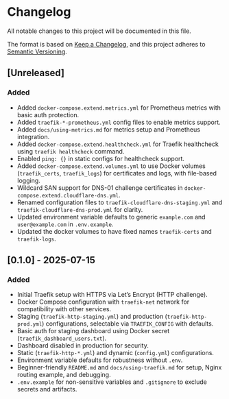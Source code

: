 # Changelog

All notable changes to this project will be documented in this file.

The format is based on [Keep a Changelog](https://keepachangelog.com/en/1.0.0/),
and this project adheres to [Semantic Versioning](https://semver.org/spec/v2.0.0.html).

## [Unreleased]
### Added
- Added `docker-compose.extend.metrics.yml` for Prometheus metrics with basic auth protection.
- Added `traefik-*-prometheus.yml` config files to enable metrics support.
- Added `docs/using-metrics.md` for metrics setup and Prometheus integration.
- Added `docker-compose.extend.healthcheck.yml` for Traefik healthcheck using `traefik healthcheck` command.
- Enabled `ping: {}` in static configs for healthcheck support.
- Added `docker-compose.extend.volumes.yml` to use Docker volumes (`traefik_certs`, `traefik_logs`) for certificates and logs, with file-based logging.
- Wildcard SAN support for DNS-01 challenge certificates in `docker-compose.extend.cloudflare-dns.yml`.
- Renamed configuration files to `traefik-cloudflare-dns-staging.yml` and `traefik-cloudflare-dns-prod.yml` for clarity.
- Updated environment variable defaults to generic `example.com` and `user@example.com` in `.env.example`.
- Updated the docker volumes to have fixed names `traefik-certs` and `traefik-logs`.

## [0.1.0] - 2025-07-15
### Added
- Initial Traefik setup with HTTPS via Let’s Encrypt (HTTP challenge).
- Docker Compose configuration with `traefik-net` network for compatibility with other services.
- Staging (`traefik-http-staging.yml`) and production (`traefik-http-prod.yml`) configurations, selectable via `TRAEFIK_CONFIG` with defaults.
- Basic auth for staging dashboard using Docker secret (`traefik_dashboard_users.txt`).
- Dashboard disabled in production for security.
- Static (`traefik-http-*.yml`) and dynamic (`config.yml`) configurations.
- Environment variable defaults for robustness without `.env`.
- Beginner-friendly `README.md` and `docs/using-traefik.md` for setup, Nginx routing example, and debugging.
- `.env.example` for non-sensitive variables and `.gitignore` to exclude secrets and artifacts.
